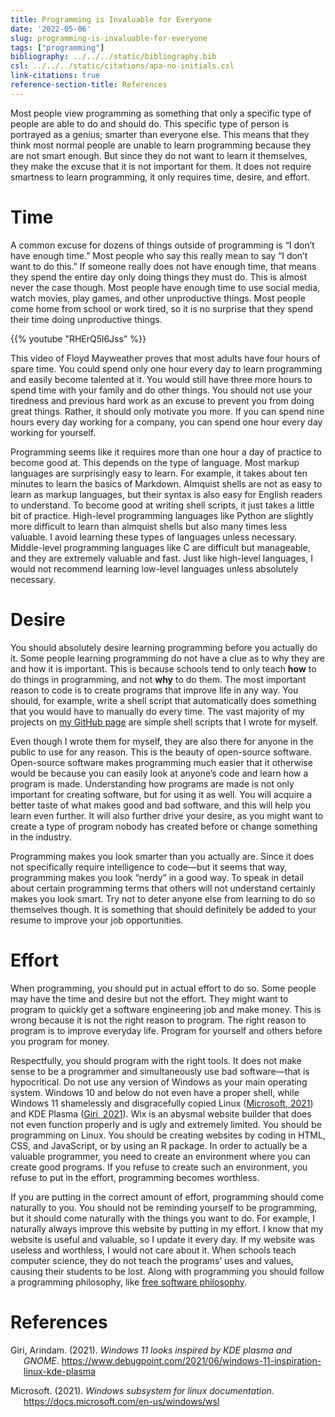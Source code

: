 ```yaml
---
title: Programming is Invaluable for Everyone
date: '2022-05-06'
slug: programming-is-invaluable-for-everyone
tags: ["programming"]
bibliography: ../../../static/bibliography.bib
csl: ../../../static/citations/apa-no-initials.csl
link-citations: true
reference-section-title: References
---
```


Most people view programming as something that only a specific type of people are able to do and should do.
This specific type of person is portrayed as a genius; smarter than everyone else.
This means that they think most normal people are unable to learn programming because they are not smart enough.
But since they do not want to learn it themselves, they make the excuse that it is not important for them.
It does not require smartness to learn programming, it only requires time, desire, and effort.

# Time

A common excuse for dozens of things outside of programming is “I don’t have enough time.”
Most people who say this really mean to say “I don’t want to do this.”
If someone really does not have enough time, that means they spend the entire day only doing things they must do.
This is almost never the case though.
Most people have enough time to use social media, watch movies, play games, and other unproductive things.
Most people come home from school or work tired, so it is no surprise that they spend their time doing unproductive things.

{{% youtube "RHErQ5l6Jss" %}}

This video of Floyd Mayweather proves that most adults have four hours of spare time.
You could spend only one hour every day to learn programming and easily become talented at it.
You would still have three more hours to spend time with your family and do other things.
You should not use your tiredness and previous hard work as an excuse to prevent you from doing great things.
Rather, it should only motivate you more.
If you can spend nine hours every day working for a company, you can spend one hour every day working for yourself.

Programming seems like it requires more than one hour a day of practice to become good at.
This depends on the type of language.
Most markup languages are surprisingly easy to learn.
For example, it takes about ten minutes to learn the basics of Markdown.
Almquist shells are not as easy to learn as markup languages, but their syntax is also easy for English readers to understand.
To become good at writing shell scripts, it just takes a little bit of practice.
High-level programming languages like Python are slightly more difficult to learn than almquist shells but also many times less valuable.
I avoid learning these types of languages unless necessary.
Middle-level programming languages like C are difficult but manageable, and they are extremely valuable and fast.
Just like high-level languages, I would not recommend learning low-level languages unless absolutely necessary.

# Desire

You should absolutely desire learning programming before you actually do it.
Some people learning programming do not have a clue as to why they are and how it is important.
This is because schools tend to only teach **how** to do things in programming, and not **why** to do them.
The most important reason to code is to create programs that improve life in any way.
You should, for example, write a shell script that automatically does something that you would have to manually do every time.
The vast majority of my projects on [my GitHub page](https://github.com/amarakon) are simple shell scripts that I wrote for myself.

Even though I wrote them for myself, they are also there for anyone in the public to use for any reason.
This is the beauty of open-source software.
Open-source software makes programming much easier that it otherwise would be because you can easily look at anyone’s code and learn how a program is made.
Understanding how programs are made is not only important for creating software, but for using it as well.
You will acquire a better taste of what makes good and bad software, and this will help you learn even further.
It will also further drive your desire, as you might want to create a type of program nobody has created before or change something in the industry.

Programming makes you look smarter than you actually are.
Since it does not specifically require intelligence to code—but it seems that way, programming makes you look “nerdy” in a good way.
To speak in detail about certain programming terms that others will not understand certainly makes you look smart.
Try not to deter anyone else from learning to do so themselves though.
It is something that should definitely be added to your resume to improve your job opportunities.

# Effort

When programming, you should put in actual effort to do so.
Some people may have the time and desire but not the effort.
They might want to program to quickly get a software engineering job and make money.
This is wrong because it is not the right reason to program.
The right reason to program is to improve everyday life.
Program for yourself and others before you program for money.

Respectfully, you should program with the right tools.
It does not make sense to be a programmer and simultaneously use bad software—that is hypocritical.
Do not use any version of Windows as your main operating system.
Windows 10 and below do not even have a proper shell, while Windows 11 shamelessly and disgracefully copied Linux ([Microsoft, 2021](#ref-wsl-documentation)) and KDE Plasma ([Giri, 2021](#ref-windows-kde-plasma)).
Wix is an abysmal website builder that does not even function properly and is ugly and extremely limited.
You should be programming on Linux.
You should be creating websites by coding in HTML, CSS, and JavaScript, or by using an R package.
In order to actually be a valuable programmer, you need to create an environment where you can create good programs.
If you refuse to create such an environment, you refuse to put in the effort, programming becomes worthless.

If you are putting in the correct amount of effort, programming should come naturally to you.
You should not be reminding yourself to be programming, but it should come naturally with the things you want to do.
For example, I naturally always improve this website by putting in my effort.
I know that my website is useful and valuable, so I update it every day.
If my website was useless and worthless, I would not care about it.
When schools teach computer science, they do not teach the programs’ uses and values, causing their students to be lost.
Along with programming you should follow a programming philosophy, like [free software philosophy](https://www.gnu.org/philosophy/philosophy.en.html).

# References

<div id="refs" class="references csl-bib-body hanging-indent" line-spacing="2">

<div id="ref-windows-kde-plasma" class="csl-entry">

Giri, Arindam. (2021). *Windows 11 looks inspired by KDE plasma and GNOME*. <https://www.debugpoint.com/2021/06/windows-11-inspiration-linux-kde-plasma>

</div>

<div id="ref-wsl-documentation" class="csl-entry">

Microsoft. (2021). *Windows subsystem for linux documentation*. <https://docs.microsoft.com/en-us/windows/wsl>

</div>

</div>
